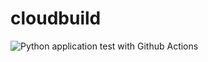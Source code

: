 # cloudbuild

![Python application test with Github Actions](https://github.com/noahgift/cloudbuild/workflows/Python%20application%20test%20with%20Github%20Actions/badge.svg)

